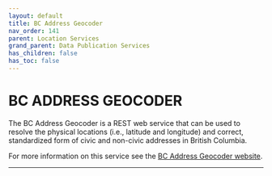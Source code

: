 ```yaml
---
layout: default
title: BC Address Geocoder
nav_order: 141
parent: Location Services
grand_parent: Data Publication Services
has_children: false
has_toc: false
---
```


# BC ADDRESS GEOCODER

The BC Address Geocoder is a REST web service that can be used to resolve the physical locations (i.e., latitude and longitude) and correct, standardized form of civic and non-civic addresses in British Columbia.

For more information on this service see the [BC Address Geocoder website](https://www2.gov.bc.ca/gov/content/data/geographic-data-services/location-services/geocoder).

-------------------------------------------------------
